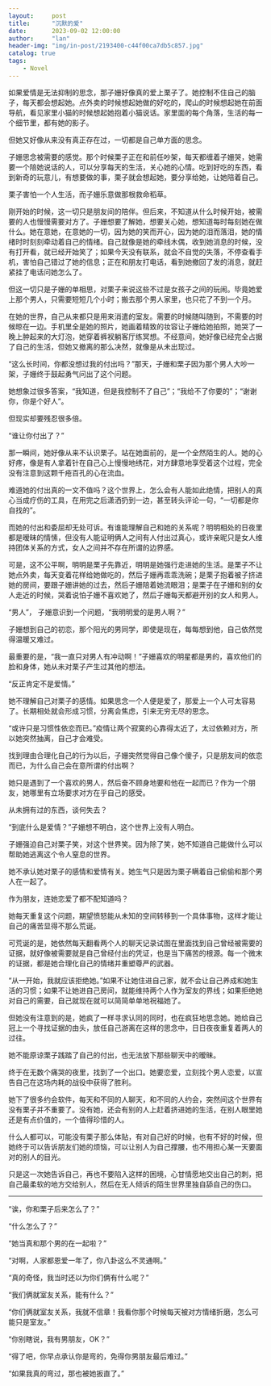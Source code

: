 ```yaml
---
layout:     post
title:      "沉默的爱"
date:       2023-09-02 12:00:00
author:     "lan"
header-img: "img/in-post/2193400-c44f00ca7db5c857.jpg"
catalog: true
tags:
    - Novel
---
```




如果爱情是无法抑制的思念，那子姗好像真的爱上栗子了。她控制不住自己的脑子，每天都会想起她。点外卖的时候想起她做的好吃的，爬山的时候想起她在前面导航，看见家里小猫的时候想起她抱着小猫说话。家里面的每个角落，生活的每一个细节里，都有她的影子。

但她又好像从来没有真正存在过，一切都是自己单方面的思念。

子姗思念被需要的感觉。那个时候栗子正在和前任吵架，每天都缠着子姗哭，她需要一个陪她说话的人，可以分享每天的生活，关心她的心情。吃到好吃的东西，看到新奇的玩意儿，有想要做的事，栗子就会想起她，要分享给她，让她陪着自己。

栗子害怕一个人生活，而子姗乐意做那根救命稻草。

刚开始的时候，这一切只是朋友间的陪伴。但后来，不知道从什么时候开始，被需要的人也慢慢需要对方了。子姗想要了解她，想要关心她，想知道每时每刻她在做什么。她在意她，在意她的一切，因为她的笑而开心，因为她的泪而落泪，她的情绪时时刻刻牵动着自己的情绪。自己就像是她的牵线木偶，收到她消息的时候，没有打开看，就已经开始笑了；如果今天没有联系，就会不自觉的失落，不停查看手机，害怕自己错过了她的信息；正在和朋友打电话，看到她撤回了发的消息，就赶紧挂了电话问她怎么了。

但这一切只是子姗的单相思，对栗子来说这些不过是女孩子之间的玩闹。毕竟她爱上那个男人，只需要短短几个小时；搬去那个男人家里，也只花了不到一个月。

在她的世界，自己从来都只是用来消遣的室友。需要的时候随叫随到，不需要的时候晾在一边。手机里全是她的照片，她画着精致的妆容让子姗给她拍照，她哭了一晚上肿起来的大灯泡，她穿着裤衩躺客厅练冥想。不经意间，她好像已经完全占据了自己的生活，但她又撤离的那么决然，就像是从未出现过。



“这么长时间，你都没想过我的付出吗？”那天，子姗和栗子因为那个男人大吵一架，子姗终于鼓起勇气问出了这个问题。

她想象过很多答案，“我知道，但是我控制不了自己”；“我给不了你要的”；“谢谢你，你是个好人”。

但现实却要残忍很多倍。

“谁让你付出了？”

那一瞬间，她好像从来不认识栗子。站在她面前的，是一个全然陌生的人。她的心好疼，像是有人拿着针在自己心上慢慢地绣花，对方肆意地享受着这个过程，完全没有注意到这颗千疮百孔的心在流血。

难道她的付出真的一文不值吗？这个世界上，怎么会有人能如此绝情，把别人的真心当成疗伤的工具，在用完之后潇洒扔到一边，甚至转头评论一句，“一切都是你自找的”。

而她的付出和委屈却无处可诉。有谁能理解自己和她的关系呢？明明相处的日夜里都是暧昧的情愫，但没有人能证明俩人之间有人付出过真心，或许亲昵只是女人维持团体关系的方式，女人之间并不存在所谓的边界感。

可是，这不公平啊，明明是栗子先靠近，明明是她强行走进她的生活。是栗子不让她点外卖，每天变着花样给她做吃的，然后子姗再乖乖洗碗；是栗子抱着被子挤进她的房间，要跟子姗讲她的过去，然后子姗陪着她流眼泪；是栗子在子姗和别的女人走近的时候，哭着说怕子姗不喜欢她了，然后子姗每天都避开别的女人和男人。



“男人”， 子姗意识到一个问题，“我明明爱的是男人啊？”

子姗想到自己的初恋，那个阳光的男同学，即使是现在，每每想到他，自己依然觉得温暖又难过。

最重要的是，“我一直只对男人有冲动啊！”子姗喜欢的明星都是男的，喜欢他们的脸和身体，她从未对栗子产生过其他的想法。

“反正肯定不是爱情。”

她不理解自己对栗子的感情。如果思念一个人便是爱了，那爱上一个人可太容易了。长期相处就会形成习惯，分离会焦虑，引来无穷无尽的思念。

“或许只是习惯性依恋而已。”疫情让两个寂寞的心靠得太近了，太过依赖对方，所以她突然抽离，自己才会难受。

找到理由合理化自己的行为以后，子姗突然觉得自己像个傻子，只是朋友间的依恋而已，为什么自己会在意所谓的付出啊？

她只是遇到了一个喜欢的男人，然后奋不顾身地要和他在一起而已？作为一个朋友，她哪里有立场要求对方在乎自己的感受。

从未拥有过的东西，谈何失去？



“到底什么是爱情？”子姗想不明白，这个世界上没有人明白。

子姗强迫自己对栗子笑，对这个世界笑。因为除了笑，她不知道自己能做什么可以帮助她逃离这个令人窒息的世界。

她不承认她对栗子的感情和爱情有关。她生气只是因为栗子瞒着自己偷偷和那个男人在一起了。

作为朋友，连她恋爱了都不配知道吗？

她每天重复这个问题，期望愤怒能从未知的空间转移到一个具体事物，这样才能让自己的痛苦显得不那么荒诞。

可荒诞的是，她依然每天翻看两个人的聊天记录试图在里面找到自己曾经被需要的证据，就好像被需要就是自己曾经付出的凭证，也是当下痛苦的根源。每一个微末的证据，都是她合理化自己的情绪并重塑尊严的武器。

“从一开始，我就应该拒绝她。”如果不让她住进自己家，就不会让自己养成和她生活的习惯；如果不让她进自己房间，就能维持两个人作为室友的界线；如果拒绝她对自己的需要，自己就现在就可以简简单单地祝福她了。

但她没有注意到的是，她疯了一样寻求认同的同时，也在疯狂地思念她。她给自己冠上一个寻找证据的由头，放任自己游离在这样的思念中，日日夜夜重复着两人的过往。



她不能原谅栗子践踏了自己的付出，也无法放下那些聊天中的暧昧。

终于在无数个痛哭的夜里，找到了一个出口。她要恋爱，立刻找个男人恋爱，以宣告自己在这场内耗的战役中获得了胜利。

她下了很多约会软件，每天和不同的人聊天，和不同的人约会，突然间这个世界有没有栗子并不重要了。没有她，还会有别的人上赶着挤进她的生活，在别人眼里她还是有点价值的，一个值得珍惜的人。

什么人都可以，可能没有栗子那么体贴，有对自己好的时候，也有不好的时候，但她终于可以告诉朋友们她的烦恼，可以让别人为自己撑腰，也不用担心某一天要面对的别人的目光。

只是这一次她告诉自己，再也不要陷入这样的困境，心甘情愿地交出自己的刺，把自己最柔软的地方交给别人，然后在无人倾诉的陌生世界里独自舔自己的伤口。


----

“诶，你和栗子后来怎么了？”

“什么怎么了？”

“她当真和那个男的在一起啦？”

“对啊，人家都恩爱一年了，你八卦这么不灵通啊。”

“真的奇怪，我当时还以为你们俩有什么呢？”

“我们俩就室友关系，能有什么？”

“你们俩就室友关系，我就不信章！我看你那个时候每天被对方情绪折磨，怎么可能只是室友。”

“你别瞎说，我有男朋友，OK？”

“得了吧，你早点承认你是弯的，免得你男朋友最后难过。”

“如果我真的弯过，那也被她扳直了。”

